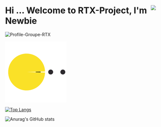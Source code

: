 <h1>Hi <img src="https://github.com/TheDudeThatCode/TheDudeThatCode/blob/master/Assets/Hi.gif" width="29px" align="right">... Welcome to RTX-Project,
 I'm Newbie</h1> 


![Profile-Groupe-RTX](https://user-images.githubusercontent.com/85942162/145808895-42edd2a1-5b91-431f-9042-7599917b7575.jpg)


<img align="center" src="https://raw.githubusercontent.com/Aniket965/Aniket965/master/pacman.svg?sanitize=true" width="200" height="200">


[![Top Langs](https://github-readme-stats.vercel.app/api/top-langs/?username=cbendot&layout=compact&theme=dracula)](https://github.com/Plankton00/Plankton00)


![Anurag's GitHub stats](https://github-readme-stats.vercel.app/api?username=Plankton86&show_icons=true&theme=radical)
